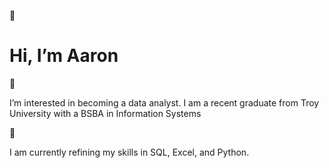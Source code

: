 👋 <h1 id="intro">Hi, I’m Aaron</h1>
👀 <p>I’m interested in becoming a data analyst. I am a recent graduate from Troy University with a BSBA in Information Systems</p>
🌱 <p>I am currently refining my skills in SQL, Excel, and Python.</p>


<!---
aklingebiel/aklingebiel is a ✨ special ✨ repository because its `README.md` (this file) appears on your GitHub profile.
You can click the Preview link to take a look at your changes.
--->
